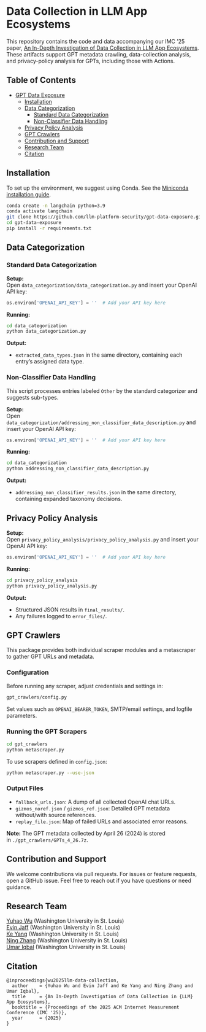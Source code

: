 # Data Collection in LLM App Ecosystems

This repository contains the code and data accompanying our IMC ’25 paper, [An In-Depth Investigation of Data Collection in LLM App Ecosystems](https://arxiv.org/abs/2408.13247). These artifacts support GPT metadata crawling, data-collection analysis, and privacy-policy analysis for GPTs, including those with Actions.

## Table of Contents
- [GPT Data Exposure](#openais-gpt-data-exposure-analysis)
  - [Installation](#installation)
  - [Data Categorization](#data-categorization)
    - [Standard Data Categorization](#standard-data-categorization)
    - [Non-Classifier Data Handling](#non-classifier-data-handling)
  - [Privacy Policy Analysis](#privacy-policy-analysis)
  - [GPT Crawlers](#gpt-crawlers)
  - [Contribution and Support](#contribution-and-support)
  - [Research Team](#research-team)
  - [Citation](#citation)

## Installation
To set up the environment, we suggest using Conda. See the [Miniconda installation guide](https://docs.anaconda.com/free/miniconda/miniconda-install/).

```sh
conda create -n langchain python=3.9
conda activate langchain
git clone https://github.com/llm-platform-security/gpt-data-exposure.git
cd gpt-data-exposure
pip install -r requirements.txt
```

## Data Categorization

### Standard Data Categorization
**Setup:**  
Open `data_categorization/data_categorization.py` and insert your OpenAI API key:
```python
os.environ['OPENAI_API_KEY'] = ''  # Add your API key here
```

**Running:**  
```sh
cd data_categorization
python data_categorization.py
```

**Output:**  
- `extracted_data_types.json` in the same directory, containing each entry’s assigned data type.

### Non-Classifier Data Handling
This script processes entries labeled `Other` by the standard categorizer and suggests sub-types.

**Setup:**  
Open `data_categorization/addressing_non_classifier_data_description.py` and insert your OpenAI API key:
```python
os.environ['OPENAI_API_KEY'] = ''  # Add your API key here
```

**Running:**  
```sh
cd data_categorization
python addressing_non_classifier_data_description.py
```

**Output:**  
- `addressing_non_classifier_results.json` in the same directory, containing expanded taxonomy decisions.

## Privacy Policy Analysis

**Setup:**  
Open `privacy_policy_analysis/privacy_policy_analysis.py` and insert your OpenAI API key:
```python
os.environ['OPENAI_API_KEY'] = ''  # Add your API key here
```

**Running:**  
```sh
cd privacy_policy_analysis
python privacy_policy_analysis.py
```

**Output:**  
- Structured JSON results in `final_results/`.  
- Any failures logged to `error_files/`.

## GPT Crawlers

This package provides both individual scraper modules and a metascraper to gather GPT URLs and metadata.

### Configuration
Before running any scraper, adjust credentials and settings in:
```sh
gpt_crawlers/config.py
```
Set values such as `OPENAI_BEARER_TOKEN`, SMTP/email settings, and logfile parameters.

### Running the GPT Scrapers
```sh
cd gpt_crawlers
python metascraper.py
```
To use scrapers defined in `config.json`:
```sh
python metascraper.py --use-json
```

### Output Files
- `fallback_urls.json`: A dump of all collected OpenAI chat URLs.  
- `gizmos_noref.json` / `gizmos_ref.json`: Detailed GPT metadata without/with source references.  
- `replay_file.json`: Map of failed URLs and associated error reasons.  

**Note:** The GPT metadata collected by April 26 (2024) is stored in `./gpt_crawlers/GPTs_4_26.7z`.

## Contribution and Support
We welcome contributions via pull requests. For issues or feature requests, open a GitHub issue. Feel free to reach out if you have questions or need guidance.

## Research Team 
[Yuhao Wu](https://yuhao-w.github.io) (Washington University in St. Louis)  
[Evin Jaff](https://evinjaff.github.io/) (Washington University in St. Louis)  
[Ke Yang](https://www.linkedin.com/in/ke-yang-b46432294/) (Washington University in St. Louis)  
[Ning Zhang](https://cybersecurity.seas.wustl.edu/) (Washington University in St. Louis)  
[Umar Iqbal](https://umariqbal.com) (Washington University in St. Louis)  


## Citation
```plaintext
@inproceedings{wu2025llm-data-collection,
  author    = {Yuhao Wu and Evin Jaff and Ke Yang and Ning Zhang and Umar Iqbal},
  title     = {An In-Depth Investigation of Data Collection in {LLM} App Ecosystems},
  booktitle = {Proceedings of the 2025 ACM Internet Measurement Conference (IMC '25)},
  year      = {2025}
}
```
